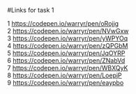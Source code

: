 #Links for task 1

1 https://codepen.io/warryr/pen/oRojjg  
2 https://codepen.io/warryr/pen/NVwGxw  
3 https://codepen.io/warryr/pen/yWPYOq  
4 https://codepen.io/warryr/pen/zQPGbM  
5 https://codepen.io/warryr/pen/JqOYRP  
6 https://codepen.io/warryr/pen/ZNabVd  
7 https://codepen.io/warryr/pen/WBXQyK  
8 https://codepen.io/warryr/pen/LoepjP  
9 https://codepen.io/warryr/pen/eaypbo  